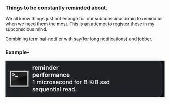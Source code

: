 ### Things to be constantly reminded about.
We all know things just not enough for our subconscious brain to remind us when we need them the most. This is an attempt to register these in my subconscious mind.

Combining [terminal-notifier](https://github.com/julienXX/terminal-notifier/) with say(for long notifications) and [jobber](https://dshearer.github.io/jobber/).

### Example-
![example](reminder.png)